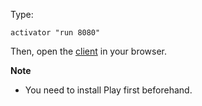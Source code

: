 Type:

```
activator "run 8080"
```

Then, open the [client](http://jsbin.com/rumecasinocu/1/watch?js,console) in your browser.

**Note**

* You need to install Play first beforehand.